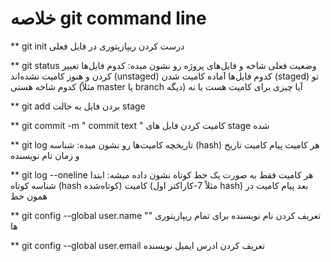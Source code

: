 # خلاصه git command line

\*\* git init
درست کردن ریپازیتوری در فایل فعلی

\*\* git status
وضعیت فعلی شاخه و فایل‌های پروژه رو نشون میده:
کدوم فایل‌ها تغییر کردن و هنوز کامیت نشده‌اند (unstaged)
کدوم فایل‌ها آماده کامیت شدن (staged)
تو کدوم شاخه هستی (مثلاً master یا branch دیگه)
آیا چیزی برای کامیت هست یا نه

\*\* git add <file>
بردن فایل به حالت stage

\*\* git commit -m " commit text "
کامیت کردن فایل های stage شده

\*\* git log
تاریخچه کامیت‌ها رو نشون میده:
شناسه (hash) هر کامیت
پیام کامیت
تاریخ و زمان
نام نویسنده

\*\* git log --oneline
هر کامیت فقط به صورت یک خط کوتاه نشون داده میشه:
ابتدا شناسه کوتاه (hash کوتاه‌شده) کامیت (مثلاً 7-کاراکتر اول hash)
بعد پیام کامیت در همون خط

\*\* git config --global user.name "<name>"
تعریف کردن نام نویسنده برای تمام ریپازیتوری ها

\*\* git config --global user.email <email>
تعریف کردن ادرس ایمیل نویسنده
